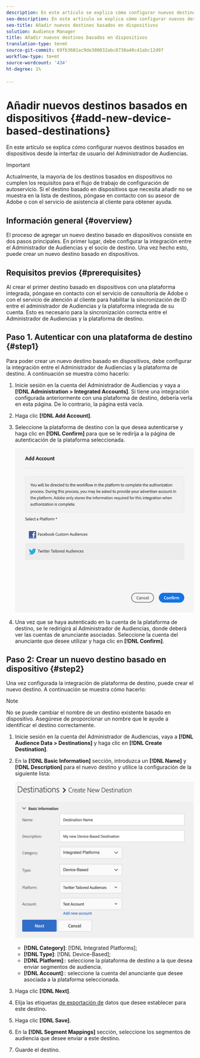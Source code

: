 ```yaml
---
description: En este artículo se explica cómo configurar nuevos destinos basados en dispositivos desde la interfaz de usuario del Administrador de Audiencias.
seo-description: En este artículo se explica cómo configurar nuevos destinos basados en dispositivos desde la interfaz de usuario del Administrador de Audiencias.
seo-title: Añadir nuevos destinos basados en dispositivos
solution: Audience Manager
title: Añadir nuevos destinos basados en dispositivos
translation-type: tm+mt
source-git-commit: 69fb3601ac9de300032abc8730a40c41abc12d97
workflow-type: tm+mt
source-wordcount: '434'
ht-degree: 1%

---
```



# Añadir nuevos destinos basados en dispositivos {#add-new-device-based-destinations}

En este artículo se explica cómo configurar nuevos destinos basados en dispositivos desde la interfaz de usuario del Administrador de Audiencias.

>[!IMPORTANT]
>
>Actualmente, la mayoría de los destinos basados en dispositivos no cumplen los requisitos para el flujo de trabajo de configuración de autoservicio. Si el destino basado en dispositivos que necesita añadir no se muestra en la lista de destinos, póngase en contacto con su asesor de Adobe o con el servicio de asistencia al cliente para obtener ayuda.

## Información general {#overview}

El proceso de agregar un nuevo destino basado en dispositivos consiste en dos pasos principales. En primer lugar, debe configurar la integración entre el Administrador de Audiencias y el socio de destino. Una vez hecho esto, puede crear un nuevo destino basado en dispositivos.

## Requisitos previos {#prerequisites}

Al crear el primer destino basado en dispositivos con una plataforma integrada, póngase en contacto con el servicio de consultoría de Adobe o con el servicio de atención al cliente para habilitar la sincronización de ID entre el administrador de Audiencias y la plataforma integrada de su cuenta. Esto es necesario para la sincronización correcta entre el Administrador de Audiencias y la plataforma de destino.

## Paso 1. Autenticar con una plataforma de destino {#step1}

Para poder crear un nuevo destino basado en dispositivos, debe configurar la integración entre el Administrador de Audiencias y la plataforma de destino. A continuación se muestra cómo hacerlo:

1. Inicie sesión en la cuenta del Administrador de Audiencias y vaya a **[!DNL Administration > Integrated Accounts]**. Si tiene una integración configurada anteriormente con una plataforma de destino, debería verla en esta página. De lo contrario, la página está vacía.
1. Haga clic **[!DNL Add Account]**.
1. Seleccione la plataforma de destino con la que desea autenticarse y haga clic en **[!DNL Confirm]** para que se le redirija a la página de autenticación de la plataforma seleccionada.

   ![plataformas integradas](assets/dbd-integrated-platforms.png)

1. Una vez que se haya autenticado en la cuenta de la plataforma de destino, se le redirigirá al Administrador de Audiencias, donde deberá ver las cuentas de anunciante asociadas. Seleccione la cuenta del anunciante que desee utilizar y haga clic en **[!DNL Confirm]**.

## Paso 2: Crear un nuevo destino basado en dispositivo {#step2}

Una vez configurada la integración de plataforma de destino, puede crear el nuevo destino. A continuación se muestra cómo hacerlo:

>[!NOTE]
>
>No se puede cambiar el nombre de un destino existente basado en dispositivo. Asegúrese de proporcionar un nombre que le ayude a identificar el destino correctamente.

1. Inicie sesión en la cuenta del Administrador de Audiencias, vaya a **[!DNL Audience Data > Destinations]** y haga clic en **[!DNL Create Destination]**.
1. En la **[!DNL Basic Information]** sección, introduzca un **[!DNL Name]** y **[!DNL Description]** para el nuevo destino y utilice la configuración de la siguiente lista:

   ![configurar](assets/dbd-new-basic.png)

   * **[!DNL Category]**: [!DNL Integrated Platforms];
   * **[!DNL Type]**: [!DNL Device-Based];
   * **[!DNL Platform]**:: seleccione la plataforma de destino a la que desea enviar segmentos de audiencia.
   * **[!DNL Account]**:: seleccione la cuenta del anunciante que desee asociada a la plataforma seleccionada.
1. Haga clic **[!DNL Next]**.
1. Elija las etiquetas [de exportación de](/help/using/features/data-export-controls.md#controls-labels) datos que desee establecer para este destino.
1. Haga clic **[!DNL Save]**.
1. En la **[!DNL Segment Mappings]** sección, seleccione los segmentos de audiencia que desee enviar a este destino.
1. Guarde el destino.
